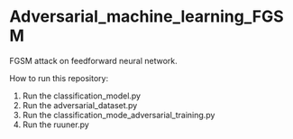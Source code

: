 # Adversarial_machine_learning_FGSM
FGSM attack on feedforward neural network. 


How to run this repository:

1) Run the classification_model.py 
2) Run the adversarial_dataset.py
3) Run the classification_mode_adversarial_training.py
4) Run the ruuner.py
